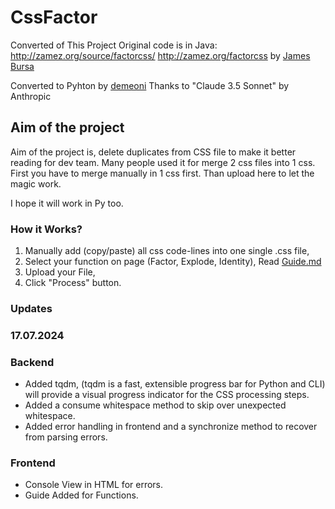 # CssFactor
Converted of This Project
Original code is in Java:
http://zamez.org/source/factorcss/
http://zamez.org/factorcss
by [James Bursa](https://github.com/jamesbursa)

Converted to Pyhton by [demeoni](https://github.com/demeoni)
Thanks to "Claude 3.5 Sonnet" by Anthropic

## Aim of the project
Aim of the project is, delete duplicates from CSS file to make it better reading for dev team. Many people used it for merge 2 css files into 1 css. First you have to merge manually in 1 css first. Than upload here to let the magic work.

I hope it will work in Py too.

### How it Works?
1. Manually add (copy/paste) all css code-lines into one single .css file,
2. Select your function on page (Factor, Explode, Identity), Read [Guide.md](./static/guide.md)
3. Upload your File,
4. Click "Process" button.


### Updates
### 17.07.2024

### Backend
* Added tqdm, (tqdm is a fast, extensible progress bar for Python and CLI) will provide a visual progress indicator for the CSS processing steps.
* Added a consume whitespace method to skip over unexpected whitespace.
* Added error handling in frontend and a synchronize method to recover from parsing errors.

### Frontend
* Console View in HTML for errors.
* Guide Added for Functions.
